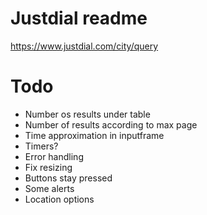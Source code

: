 # Justdial readme

https://www.justdial.com/city/query

# Todo

- Number os results under table
- Number of results according to max page
- Time approximation in inputframe
- Timers?
- Error handling
- Fix resizing
- Buttons stay pressed
- Some alerts
- Location options